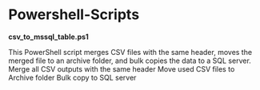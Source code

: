 # Powershell-Scripts

<b>csv_to_mssql_table.ps1</b>

 This PowerShell script merges CSV files with the same header, moves the merged file to an archive folder, and bulk copies the data to a SQL server.
  Merge all CSV outputs with the same header
  Move used CSV files to Archive folder
  Bulk copy to SQL server
